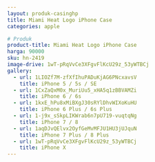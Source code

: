 ```yaml
---
layout: produk-casinghp
title: Miami Heat Logo iPhone Case
categories: apple

# Produk
product-title: Miami Heat Logo iPhone Case
harga: 90000
sku: hn-2419
image-drive: 1wT-pRqVvCe3XFgvFlKcU29z_53yWTBCj
gallery:
  - url: 1LIOZf7M-zfXfIhuPADuKjAG6PNcxavsV
    title: iPhone 5 / 5s / SE
  - url: 1CxZaQxM0x_MuriUu5_xHA5q1zBBVAMZi
    title: iPhone 6 / 6s
  - url: 1kxE_hPu8xMiBXgJ30sRYlDhvWIXoKuHU
    title: iPhone 6 Plus / 6s Plus
  - url: 1-j9x_sSkpLIKWrab6n7pU719-vuqtqNg
    title: iPhone 7 / 8
  - url: 1aqDJvQElvx2OyfGeMvMFJU1HU3jUJquN
    title: iPhone 7 Plus / 8 Plus
  - url: 1wT-pRqVvCe3XFgvFlKcU29z_53yWTBCj
    title: iPhone X
---
```

